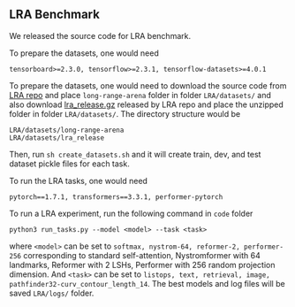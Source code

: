 
## LRA Benchmark

We released the source code for LRA benchmark.

To prepare the datasets, one would need
```
tensorboard>=2.3.0, tensorflow>=2.3.1, tensorflow-datasets>=4.0.1
```

To prepare the datasets, one would need to download the source code from [LRA repo](https://github.com/google-research/long-range-arena) and place `long-range-arena` folder in folder `LRA/datasets/` and also download [lra_release.gz](https://storage.googleapis.com/long-range-arena/lra_release.gz) released by LRA repo and place the unzipped folder in folder `LRA/datasets/`. The directory structure would be
```
LRA/datasets/long-range-arena
LRA/datasets/lra_release
```
Then, run `sh create_datasets.sh` and it will create train, dev, and test dataset pickle files for each task.

To run the LRA tasks, one would need
```
pytorch==1.7.1, transformers==3.3.1, performer-pytorch
```
To run a LRA experiment, run the following command in `code` folder
```
python3 run_tasks.py --model <model> --task <task>
```
where `<model>` can be set to `softmax, nystrom-64, reformer-2, performer-256` corresponding to standard self-attention, Nystromformer with 64 landmarks, Reformer with 2 LSHs, Performer with 256 random projection dimension. And `<task>` can be set to `listops, text, retrieval, image, pathfinder32-curv_contour_length_14`. The best models and log files will be saved `LRA/logs/` folder.
